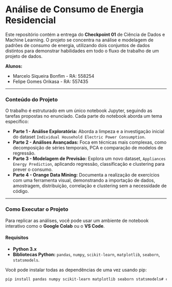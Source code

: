 # Análise de Consumo de Energia Residencial

Este repositório contém a entrega do **Checkpoint 01** de Ciência de Dados e Machine Learning. O projeto se concentra na análise e modelagem de padrões de consumo de energia, utilizando dois conjuntos de dados distintos para demonstrar habilidades em todo o fluxo de trabalho de um projeto de dados.

**Alunos:**
- Marcelo Siqueira Bonfim - RA: 558254
- Felipe Gomes Orikasa - RA: 557435

---

### Conteúdo do Projeto

O trabalho é estruturado em um único notebook Jupyter, seguindo as tarefas propostas no enunciado. Cada parte do notebook aborda um tema específico:

* **Parte 1 - Análise Exploratória:** Aborda a limpeza e a investigação inicial do dataset `Individual Household Electric Power Consumption`.
* **Parte 2 - Análises Avançadas:** Foca em técnicas mais complexas, como decomposição de séries temporais, PCA e comparação de modelos de regressão.
* **Parte 3 - Modelagem de Previsão:** Explora um novo dataset, `Appliances Energy Prediction`, aplicando regressão, classificação e clustering para prever o consumo.
* **Parte 4 - Orange Data Mining:** Documenta a realização de exercícios com uma ferramenta visual, demonstrando a importação de dados, amostragem, distribuição, correlação e clustering sem a necessidade de código.

---

### Como Executar o Projeto

Para replicar as análises, você pode usar um ambiente de notebook interativo como o **Google Colab** ou o **VS Code**.

#### Requisitos

* **Python 3.x**
* **Bibliotecas Python:** `pandas`, `numpy`, `scikit-learn`, `matplotlib`, `seaborn`, `statsmodels`.

Você pode instalar todas as dependências de uma vez usando pip:
```bash
pip install pandas numpy scikit-learn matplotlib seaborn statsmodels# cpIOT2final
